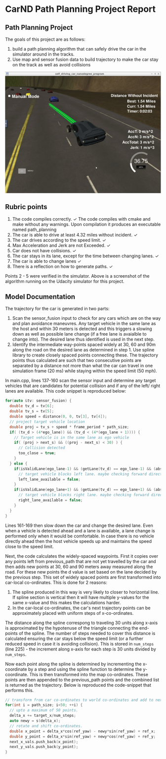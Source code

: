 # CarND Path Planning Project Report

## Path Planning Project

The goals of this project are as follows:

1. build a path planning algorithm that can safely drive the car in the simulator around in the tracks.
2. Use map and sensor fusion data to build trajectory to make the car stay on the track as well as avoid collisions

[//]: # (Image References)

[run1]: ./data/run1.png "Screenshot of run"

![alt text][run1]

## Rubric points

1. The code compiles correctly. ✓
    The code compiles with cmake and make without any warnings. Upon compilation it produces an executable named path_planning
2. The car is able to drive at least 4.32 miles without incident.  ✓
3. The car drives according to the speed limit.  ✓
4. Max Acceleration and Jerk are not Exceeded.  ✓
5. Car does not have collisions.  ✓
6. The car stays in its lane, except for the time between changing lanes.  ✓
7. The car is able to change lanes  ✓
8. There is a reflection on how to generate paths.  ✓

Points 2 - 5 were verified in the simulator. Above is a screenshot of the algorithm running on the Udacity simulator for this project.

## Model Documentation

The trajectory for the car is generated in two parts:

1. Scan the sensor_fusion input to check for any cars which are on the way and plan avoidance maneuvres. Any target vehicle in the same lane as the host and within 30 meters is 
   detected and this triggers a slowing down as well as possible lane change (if a free lane is avaialble to change into). The desired lane thus identified is used in the next step.
1. Identify the intermediate way-points spaced widely at 30, 60 and 90m along the road on the desired lane as determined in step 1. Use spline library to create closely spaced points connecting these.
   The trajectory points thus calculated are such that two consecutive points are separated by a distance not more than what the car can travel in one simulation frame (20 ms) while staying within the speed limit (50 mph).

In main.cpp, lines 137-160 scan the sensor input and determine any target vehicles that are candidates for potential collision and if any of the left/ right lanes are available.
This code snippet is reproduced below:
```cpp
for(auto &tv: sensor_fusion) {
  double tv_d = tv[6];
  double tv_s = tv[5];
  double speed = distance(0, 0, tv[3], tv[4]); 
  // project target vehicle location
  double proj = tv_s + speed * frame_period * path_size; 
  if( (tv_d > (4*ego_lane)) && (tv_d < (4*(ego_lane + 1)))) {
    // Target vehicle is in the same lane as ego vehicle
    if( (proj > next_s) && ((proj - next_s) < 30) ) {
      // Collision detected
      too_close = true;
    }
  } else {
    if(isValidLane(ego_lane-1) && (getLane(tv_d) == ego_lane-1) && (abs(proj-next_s) < 30) ) {
      // target vehicle blocks left lane. maybe checking forward direction alone is sufficient ?
      left_lane_available = false;
    }
    if(isValidLane(ego_lane+1) && (getLane(tv_d) == ego_lane+1) && (abs(proj-next_s) < 30) ) {
      // target vehicle blocks right lane. maybe checking forward direction alone is sufficient ?
      right_lane_available = false;
    }
  }
}
```

Lines 161-169 then slow down the car and change the desired lane. Even when a vehicle is detected ahead and a lane is available, a lane change is performed only when it would be comfortable.
In case there is no vehicle directly ahead then the host vehicle speeds up and maintains the speed close to the speed limit. 

Next, the code calculates the widely-spaced waypoints. First it copies over any points left from previous_path that are not yet travelled by the car and then adds new points at 30, 60 and 90 meters away measured along the road.
For these new points the d value is set based on the lane decided by the previous step. This set of widely spaced points are first transformed into car-local co-ordinates. 
This is done for 2 reasons:
1. The spline produced in this way is very likely to closer to horizontal line. If spline section is vertical then it will have multiple y-values for the same x-value and this makes the calculations harder.
2. In the car-local co-ordinates, the car's next trajectory points can be approximately placed with uniform steps of x-co-ordinates.

The distance along the spline correspong to traveling 30 units along x-axis is approximated by the hypotenuse of the triangle connecting the end-points of the spline.
The number of steps needed to cover this distance is calculated ensuring the car stays below the speed limit (or a further reduced speed in case it is avoiding collision).
This is stored in `num_steps` (line 225) - the increment along x-axis for each step is 30 units divided by `num_steps`.

Now each point along the spline is determined by incrementing the  x-coordinate by a step and using the spline function to determine the y-coordinate. This is then
transformed into the map co-ordinates. These points are then appended to the previous_path points and the combined list is returned as the trajectory. Below is reproduced the code-snippet that performs this.
```c++
// transform from car co-ordinates to world co-ordinates and add to next_x...
for(int i = path_size; i<50; ++i) {
  // upto a maximum of 50 points.
  delta_x += target_x/num_steps;
  auto newy = s(delta_x);
  // rotate and shift co-ordinates.
  double x_point = delta_x*cos(ref_yaw) - newy*sin(ref_yaw) + ref_x;
  double y_point = delta_x*sin(ref_yaw) + newy*cos(ref_yaw) + ref_y;
  next_x_vals.push_back(x_point);
  next_y_vals.push_back(y_point);
}
```



